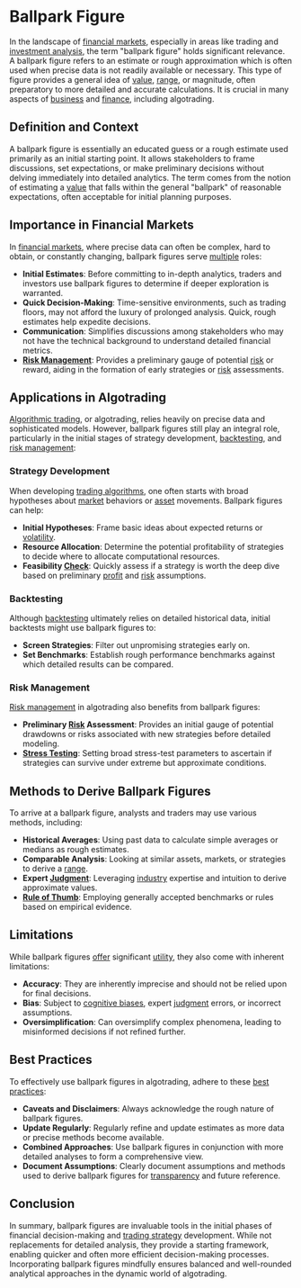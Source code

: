 # Ballpark Figure

In the landscape of [financial markets](../f/financial_market.md), especially in areas like trading and [investment analysis](../i/investment_analysis.md), the term "ballpark figure" holds significant relevance. A ballpark figure refers to an estimate or rough approximation which is often used when precise data is not readily available or necessary. This type of figure provides a general idea of [value](../v/value.md), [range](../r/range.md), or magnitude, often preparatory to more detailed and accurate calculations. It is crucial in many aspects of [business](../b/business.md) and [finance](../f/finance.md), including algotrading.

## Definition and Context

A ballpark figure is essentially an educated guess or a rough estimate used primarily as an initial starting point. It allows stakeholders to frame discussions, set expectations, or make preliminary decisions without delving immediately into detailed analytics. The term comes from the notion of estimating a [value](../v/value.md) that falls within the general "ballpark" of reasonable expectations, often acceptable for initial planning purposes. 

## Importance in Financial Markets

In [financial markets](../f/financial_market.md), where precise data can often be complex, hard to obtain, or constantly changing, ballpark figures serve [multiple](../m/multiple.md) roles:
- **Initial Estimates**: Before committing to in-depth analytics, traders and investors use ballpark figures to determine if deeper exploration is warranted.
- **Quick Decision-Making**: Time-sensitive environments, such as trading floors, may not afford the luxury of prolonged analysis. Quick, rough estimates help expedite decisions.
- **Communication**: Simplifies discussions among stakeholders who may not have the technical background to understand detailed financial metrics.
- **[Risk Management](../r/risk_management.md)**: Provides a preliminary gauge of potential [risk](../r/risk.md) or reward, aiding in the formation of early strategies or [risk](../r/risk.md) assessments.

## Applications in Algotrading

[Algorithmic trading](../a/accountability.md), or algotrading, relies heavily on precise data and sophisticated models. However, ballpark figures still play an integral role, particularly in the initial stages of strategy development, [backtesting](../b/backtesting.md), and [risk management](../r/risk_management.md):

### Strategy Development

When developing [trading algorithms](../t/trading_algorithms.md), one often starts with broad hypotheses about [market](../m/market.md) behaviors or [asset](../a/asset.md) movements. Ballpark figures can help:
- **Initial Hypotheses**: Frame basic ideas about expected returns or [volatility](../v/volatility.md).
- **Resource Allocation**: Determine the potential profitability of strategies to decide where to allocate computational resources.
- **Feasibility [Check](../c/check.md)**: Quickly assess if a strategy is worth the deep dive based on preliminary [profit](../p/profit.md) and [risk](../r/risk.md) assumptions.

### Backtesting

Although [backtesting](../b/backtesting.md) ultimately relies on detailed historical data, initial backtests might use ballpark figures to:
- **Screen Strategies**: Filter out unpromising strategies early on.
- **Set Benchmarks**: Establish rough performance benchmarks against which detailed results can be compared.
  
### Risk Management

[Risk management](../r/risk_management.md) in algotrading also benefits from ballpark figures:
- **Preliminary [Risk](../r/risk.md) Assessment**: Provides an initial gauge of potential drawdowns or risks associated with new strategies before detailed modeling.
- **[Stress Testing](../s/stress_testing.md)**: Setting broad stress-test parameters to ascertain if strategies can survive under extreme but approximate conditions.

## Methods to Derive Ballpark Figures

To arrive at a ballpark figure, analysts and traders may use various methods, including:
- **Historical Averages**: Using past data to calculate simple averages or medians as rough estimates.
- **Comparable Analysis**: Looking at similar assets, markets, or strategies to derive a [range](../r/range.md).
- **Expert [Judgment](../j/judgment.md)**: Leveraging [industry](../i/industry.md) expertise and intuition to derive approximate values.
- **[Rule of Thumb](../r/rule_of_thumb.md)**: Employing generally accepted benchmarks or rules based on empirical evidence.

## Limitations

While ballpark figures [offer](../o/offer.md) significant [utility](../u/utility.md), they also come with inherent limitations:
- **Accuracy**: They are inherently imprecise and should not be relied upon for final decisions.
- **Bias**: Subject to [cognitive biases](../c/cognitive_biases_in_trading.md), expert [judgment](../j/judgment.md) errors, or incorrect assumptions.
- **Oversimplification**: Can oversimplify complex phenomena, leading to misinformed decisions if not refined further.

## Best Practices

To effectively use ballpark figures in algotrading, adhere to these [best practices](../b/best_practices.md):
- **Caveats and Disclaimers**: Always acknowledge the rough nature of ballpark figures.
- **Update Regularly**: Regularly refine and update estimates as more data or precise methods become available.
- **Combined Approaches**: Use ballpark figures in conjunction with more detailed analyses to form a comprehensive view.
- **Document Assumptions**: Clearly document assumptions and methods used to derive ballpark figures for [transparency](../t/transparency.md) and future reference.

## Conclusion

In summary, ballpark figures are invaluable tools in the initial phases of financial decision-making and [trading strategy](../t/trading_strategy.md) development. While not replacements for detailed analysis, they provide a starting framework, enabling quicker and often more efficient decision-making processes. Incorporating ballpark figures mindfully ensures balanced and well-rounded analytical approaches in the dynamic world of algotrading.